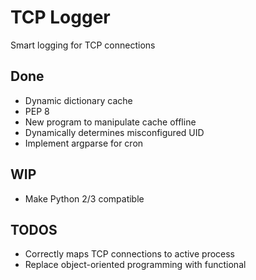 TCP Logger
=========================

Smart logging for TCP connections

## Done
* Dynamic dictionary cache
* PEP 8
* New program to manipulate cache offline
* Dynamically determines misconfigured UID
* Implement argparse for cron

## WIP
* Make Python 2/3 compatible

## TODOS
* Correctly maps TCP connections to active process
* Replace object-oriented programming with functional
